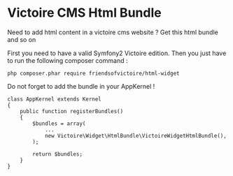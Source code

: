Victoire CMS Html Bundle
============

Need to add html content in a victoire cms website ?
Get this html bundle and so on

First you need to have a valid Symfony2 Victoire edition.
Then you just have to run the following composer command :

    php composer.phar require friendsofvictoire/html-widget

Do not forget to add the bundle in your AppKernel !

    class AppKernel extends Kernel
    {
        public function registerBundles()
        {
            $bundles = array(
                ...
                new Victoire\Widget\HtmlBundle\VictoireWidgetHtmlBundle(),
            );

            return $bundles;
        }
    }
